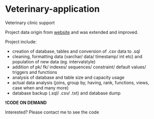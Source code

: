 # Veterinary-application
Veterinary clinic support

Project data origin from [website](https://www.superdatascience.com/pages/sql) and was extended and improved. 

Project include:
- creation of database, tables and conversion of .csv data to .sql
- cleaning, formatting data (varchar/ data/ timestamp/ int etc) and population of new data (eg. intervalstyle)
- addition of pk/ fk/ indexes/ sequences/ constraint/ default values/ triggers and functions
- analysis of database and table size and capacity usage
- actual data analysis (joins, group by, having, rank, functions, views, case when and many more)
- database backup (.sql/ .csv/ .txt) and database dump

**!CODE ON DEMAND**

Interested? Please contact me to see the code

